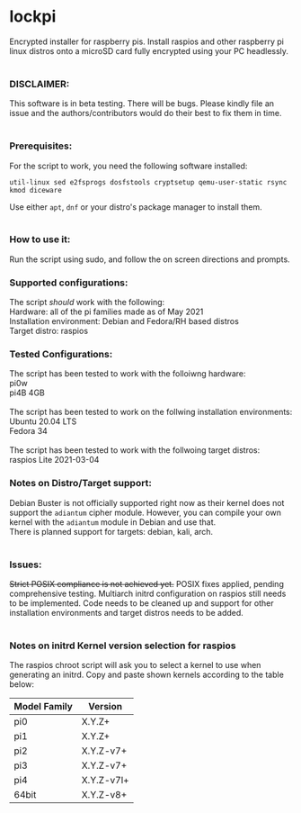 # lockpi
Encrypted installer for raspberry pis. Install raspios and other raspberry pi linux distros onto a microSD card fully encrypted using your PC headlessly.<br/><br/>

### DISCLAIMER:
This software is in beta testing. There will be bugs. Please kindly file an issue and the authors/contributors would do their best to fix them in time.<br/><br/>

### Prerequisites:
For the script to work, you need the following software installed:<br/>
```
util-linux sed e2fsprogs dosfstools cryptsetup qemu-user-static rsync kmod diceware
```
Use either `apt`, `dnf` or your distro's package manager to install them. <br/><br/>

### How to use it:
Run the script using sudo, and follow the on screen directions and prompts.

### Supported configurations:
The script *should* work with the following:<br/>
Hardware: all of the pi families made as of May 2021<br/>
Installation environment: Debian and Fedora/RH based distros<br/>
Target distro: raspios<br/>


### Tested Configurations:
The script has been tested to work with the folloiwng hardware:<br/>
pi0w<br/>
pi4B 4GB<br/>
<br/>
The script has been tested to work on the follwing installation environments:<br/>
Ubuntu 20.04 LTS<br/>
Fedora 34<br/>
<br/>
The script has been tested to work with the follwoing target distros:<br/>
raspios Lite 2021-03-04<br/>



### Notes on Distro/Target support:
Debian Buster is not officially supported right now as their kernel does not support the `adiantum` cipher module. However, you can compile your own kernel with the `adiantum` module in Debian and use that. <br/>
There is planned support for targets: debian, kali, arch.<br/><br/>

### Issues:
~~Strict POSIX compliance is not achieved yet.~~ POSIX fixes applied, pending comprehensive testing. Multiarch initrd configuration on raspios still needs to be implemented. Code needs to be cleaned up and support for other installation environments and target distros needs to be added. <br/><br/>

### Notes on initrd Kernel version selection for raspios
The raspios chroot script will ask you to select a kernel to use when generating an initrd. Copy and paste shown kernels according to the table below:<br/>

|Model Family|Version|
---|---
|pi0|X.Y.Z+|
|pi1|X.Y.Z+|
|pi2|X.Y.Z-v7+|
|pi3|X.Y.Z-v7+|
|pi4|X.Y.Z-v7l+|
|64bit|X.Y.Z-v8+|
